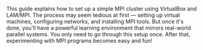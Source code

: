 This guide explains how to set up a simple MPI cluster using VirtualBox and LAM/MPI. 
The process may seem tedious at first — setting up virtual machines, configuring networks, and installing MPI tools. But once it's done, you'll have a powerful learning environment that mirrors real-world parallel systems. You only need to go through this setup once. After that, experimenting with MPI programs becomes easy and fun!
